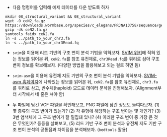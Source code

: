 - 다음 명령어를 입력해 예제 데이터를 다운 받도록 하자
```
mkdir 08_structural_variant && 08_structural_variant
wget -O ceN2.fa.gz https://downloads.wormbase.org/species/c_elegans/PRJNA13758/sequence/genomic/c_elegans.PRJNA13758.current.genomic.fa.gz
gzip -dk ceN2.fa.gz
samtools faidx ceN2.fa
ln -s ../path_to_your_chr3.fa
ln -s ../path_to_your_chr3Read.fq
```

- ```svim```을 이용해 리드 기반의 구조 변이 분석 기법을 익혀보자. [SVIM 위키](https://github.com/eldariont/svim/wiki)에 적혀 있는 정보를 읽어본 뒤, ```ceN2.fa```를 참조 유전체로, ```chr3Read.fq```를 쿼리로 삼아 구조 변이 정보를 확보해보자. (다양한 방법을 활용해보고 되는 걸로 하면 됨)

- ```svim-asm```을 이용해 유전체 지도 기반의 구조 변이 분석 기법을 익혀보자. [SVIM-asm 홈페이지](https://github.com/eldariont/svim-asm)에 나와있는 정보를 읽어본 뒤, ```ceN2.fa```를 참조 유전체로, ```chr3.fa```를 쿼리로 삼고, 반수체(haploid) 모드로 데이터 분석을 진행해보자. (Alignment부터 시작해서 네 줄은 쳐야 함)

- 두 파일에 담긴 VCF 파일을 확인해보고, PNG 파일에 담긴 정보도 들여다보자. (1) 몇 종류의 구조 변이가 있는가? (2) 각 유형에 해당하는 구조 변이는 몇 개인가? (3) 3번 염색체에 그 구조 변이가 잘 밀집돼 있나? (4) 이러한 구조 변이 중 가장 큰 것은 무엇인가?  등등을 살펴보고, (5) 리드 기반 구조 변이 분석과 유전체 지도 기반 구조 변이 분석의 공통점과 차이점을 분석해보자. (```bedtools``` 활용)
